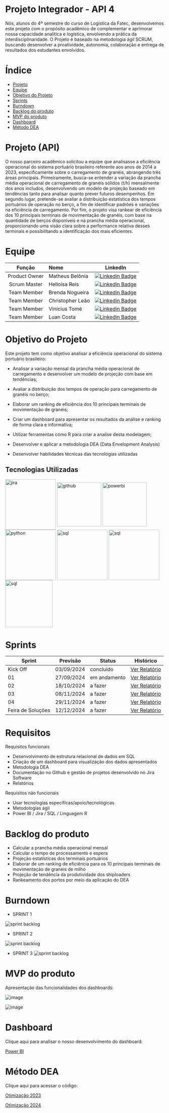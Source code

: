 # Projeto Integrador - API 4

Nós, alunos do 4º semestre do curso de Logística da Fatec, desenvolvemos este projeto com o propósito acadêmico de complementar e aprimorar nossa capacidade analítica e logística, envolvendo a prática da interdisciplinaridade. O Projeto é baseado na metodologia ágil SCRUM, buscando desenvolver a proatividade, autonomia, colaboração e entrega de resultados dos estudantes envolvidos.



# Índice

* [Projeto](#projeto-template)
* [Equipe](#equipe)
* [Objetivo do Projeto](#objetivo-do-projeto)
* [Sprints](#Sprints)
* [Burndown](#Burndown)
* [Backlog do produto](#Backlog-do-produto)
* [MVP do produto](#mvp-do-produto)
* [Dashboard](#dashboard)
* [Método DEA ](#Método-DEA) 

# Projeto (API) 
O nosso parceiro acadêmico solicitou a equipe que analisasse a eficiência operacional do sistema portuário brasileiro referente aos anos de 2014 a 2023, especificamente sobre o carregamento de granéis, abrangendo três áreas principais.
Primeiramente, busca-se entender a variação da prancha média operacional de carregamento de granéis sólidos (t/h) mensalmente dos anos includos, desenvolvendo um modelo de projeção baseado em tendências tanto para analisar quanto prever futuros desempenhos.
Em segundo lugar, pretende-se avaliar a distribuição estatística dos tempos portuários de operação no berço, a fim de identificar padrões e variações na eficiência de carregamento. 
Por fim, o projeto visa rankear de eficiência dos 10 principais terminais de movimentação de granéis, com base na quantidade de berços disponíveis e na prancha média operacional, proporcionando uma visão clara sobre a performance relativa desses terminais e possibilitando a identificação dos mais eficientes.

# Equipe
|    Função     | Nome                                  |                                                                                                                                                      LinkedIn                                                                                                                                                       |
| :-----------: | :------------------------------------ | :-------------------------------------------------------------------------------------------------------------------------------------------------------------------------------------------------------------------------------------------------------------------------------------------------------------------------: |
| Product Owner |   Matheus Belônia |     [![Linkedin Badge](https://img.shields.io/badge/Linkedin-blue?style=flat-square&logo=Linkedin&logoColor=white)](https://www.linkedin.com/in/matheus-bel%C3%B4nia-paix%C3%A3o-4b817225a/)          
| Scrum Master  | Helloísa Reis |      [![Linkedin Badge](https://img.shields.io/badge/Linkedin-blue?style=flat-square&logo=Linkedin&logoColor=white)](https://www.linkedin.com/in/helloisareis/) 
| Team Member   | Brenda Nogueira              |         [![Linkedin Badge](https://img.shields.io/badge/Linkedin-blue?style=flat-square&logo=Linkedin&logoColor=white)](https://www.linkedin.com/in/brenda-nogueira-8a61b61a2/) 
|  Team Member  | Christopher Leão                |         [![Linkedin Badge](https://img.shields.io/badge/Linkedin-blue?style=flat-square&logo=Linkedin&logoColor=white)](https://www.linkedin.com/in/christopher-le%C3%A3o-1953871a9/)
|  Team Member  | Vinícius Tomé                |         [![Linkedin Badge](https://img.shields.io/badge/Linkedin-blue?style=flat-square&logo=Linkedin&logoColor=white)](https://www.linkedin.com/in/vinicius-stomé) 
|  Team Member  | Luan Costa               |         [![Linkedin Badge](https://img.shields.io/badge/Linkedin-blue?style=flat-square&logo=Linkedin&logoColor=white)](https://www.linkedin.com/in/luan-costa-62a24822b?utm_source=share&utm_campaign=share_via&utm_content=profile&utm_medium=android_app) 

# Objetivo do Projeto
Este projeto tem como objetivo analisar a eficiência operacional do sistema portuário brasileiro:
* Analisar a variação mensal da prancha média operacional de carregamento e desenvolver um modelo de projeção com base em tendências;
* Avaliar a distribuição dos tempos de operação para carregamento de granéis no berço;
* Elaborar um ranking de eficiência dos 10 principais terminais de movimentação de granéis;
* Criar um dashboard para apresentar os resultados da análise e ranking de forma clara e informativa;
* Utilizar ferramentas como R para criar a analise desta modelagem;
* Desenvolver e aplicar a metodologia DEA (Data Envelopment Analysis)

* Desenvolver habilidades técnicas das tecnologias utilizadas

## Tecnologias Utilizadas


 <div>
  <img align="center" alt="jira" heigh="50" width="160" src="https://logos-world.net/wp-content/uploads/2021/02/Jira-Logo.png"> 
  
  <img align="center" alt="github" heigh="40" width="140" src="https://1000logos.net/wp-content/uploads/2021/05/GitHub-logo.png"> 
  
  <img align="center" alt="powerbi" heigh="40" width="140" src="https://seeklogo.com/images/P/power-bi-microsoft-logo-E4FC8DE4A9-seeklogo.com.png"> 

  <img align="center" alt="python" heigh="50" width="160" src="https://miro.medium.com/v2/resize:fit:1400/1*ycIMlwgwicqlO6PcFRA-Iw.png"> 
  
  <img align="center" alt="sql" heigh="50" width="160" src="https://github.com/helloisachinaide/ProjetoAPI3/blob/a2054094cd2b5602e88d2a4cca27aba7a11ab1d7/.img/Mysql_logo.png"> 

   <img align="center" alt="sql" heigh="50" width="160" src="https://github.com/helloisachinaide/ProjetoAPI3/blob/75ac2835e93f2b2062435bc27d293dbf791db214/colab.jpg"> 

   <img align="center" alt="sql" heigh="40" width="150" src="https://upload.wikimedia.org/wikipedia/commons/thumb/1/1b/R_logo.svg/1200px-R_logo.svg.png"> 
  

 </div>
  


# Sprints

Sprint | Previsão | Status| Histórico|
|------|--------|------|--------|
|Kick Off | 03/09/2024 | concluído| [Ver Relatório](https://fatecspgov.sharepoint.com/:p:/r/sites/Section_PLG003.A994.N.074.146.20241/Shared%20Documents/General/Kickoff/Kick-off%20API%203N.pptx?d=w5c20a440e6554963941a202617bdd6d4&csf=1&web=1&e=wXXBlM) | 
|01 | 27/09/2024 | em andamento | [Ver Relatório](https://github.com/helloisachinaide/ProjetoAPI3/blob/2b1ec382e3fa8c94b286c73e3772dcd60a1c795d/RELAT%C3%93RIO%20SPRINT%201.pdf) | 
|02|  18/10/2024| a fazer |[Ver Relatório](https://github.com/helloisachinaide/ProjetoAPI3/blob/46389e039e3c8987254460a95131d1c3ce82c2bf/RELAT%C3%93RIO%202.pdf) | 
|03|  08/11/2024 | a fazer |[Ver Relatório](https://github.com/helloisachinaide/ProjetoAPI3/blob/9f7c8c5eaeb4a7046b96210fa9a8fbdded046d47/RELAT%C3%93RIO%203.pdf) | 
|04|  29/11/2024 | a fazer |[Ver Relatório](https://github.com/helloisachinaide/ProjetoAPI3/blob/48d7eaec49e91dd9ee92720e098a15f446de91fa/RELAT%C3%93RIO%204.pdf)  | 
|Feira de Soluções|12/12/2024 |a fazer |[Ver Relatório](https://github.com/helloisachinaide/ProjetoAPI3/blob/17aed8648660c88382e8edead8be521be1bb64a1/Feira_Solucoes.pptx) | 


# Requisitos

Requisitos funcionais 
- Desenvolvimento de estrutura relacional de dados em SQL
- Criação de um dashboard para visualização dos dados apresentados
- Metodologia DEA
- Documentação no Github e gestão de projetos desenvolvido no Jira Software
- Relatórios 

Requisitos não funcionais
- Usar tecnologias especifícas/apoio/tecnológicas
- Metodologias ágil
- Power BI / Jira / SQL / Linguagem R 
  
# Backlog do produto
  
   - Calcular a prancha média operacional mensal
   - Calcular o tempo de processamento e espera 
   - Projeção estatísticas dos terminais portuários
   - Elaborar de um ranking de eficiência para os 10 principais terminais de movimentação de graneis de milho
   - Projeção de tendência da produtividade dos shiploaders
   - Rankeamento dos portos por meio da aplicação do DEA


</div>

</div>
</div>


# Burndown

- SPRINT 1

![sprint backlog]()

- SPRINT 2

![sprint backlog]()

- SPRINT 3
![sprint backlog]()


# MVP do produto
Apresentação das funcionalidades dos dashboards: 

![image](https://github.com/helloisachinaide/ProjetoAPI3/blob/f77ccf89a2938c27cb3ebead319491972112e590/projeto3sem.gif)

![image](https://github.com/helloisachinaide/ProjetoAPI3/blob/e318f6c22aaa1bad47daa22e61b66549967b4bda/Design%20sem%20nome%20(2).gif)

# Dashboard

Clique aqui para analisar o nosso desenvolvimento do dashboard:

<a href="https://app.powerbi.com/links/hMMzcKf_R6?ctid=cf72e2bd-7a2b-4783-bdeb-39d57b07f76f&pbi_source=linkShare"> Power BI  </a>

# Método DEA 

Clique aqui para acessar o código:

<a href="https://colab.research.google.com/drive/189SO7cWziY5hnV6K1W5f-04zCCzJsCIa#scrollTo=Zw4VtqcEKH9l"> Otimização 2023  </a>

<a href="https://github.com/helloisachinaide/ProjetoAPI3/blob/869867265196d36fa6ae702d055f08de9d616d63/otimiza%C3%A7ao_2024.ipynb"> Otimização 2024  </a>
